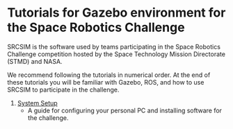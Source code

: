 # Tutorials for Gazebo environment for the Space Robotics Challenge

SRCSIM is the software used by teams participating in the Space Robotics
Challenge competition hosted by the Space Technology Mission Directorate (STMD)
and NASA.

We recommend following the tutorials in numerical order. At the end of these tutorials you will be familiar with Gazebo, ROS, and how to use SRCSIM to participate in the challenge.

1. [System Setup](https://bitbucket.org/osrf/srcsim/wiki/system_setup)
    * A guide for configuring your personal PC and installing software for the challenge.